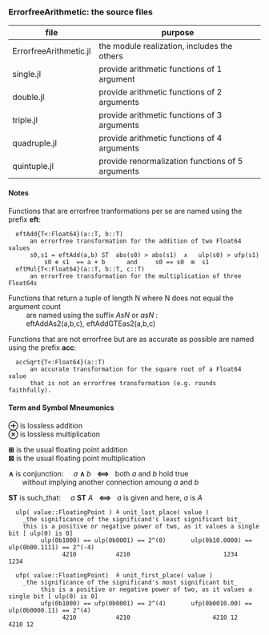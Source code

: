 ### ErrorfreeArithmetic: the source files

| file | purpose |
|------|---------|
| ErrorfreeArithmetic.jl | the module realization, includes the others |
| single.jl | provide arithmetic functions of 1 argument |
| double.jl | provide arithmetic functions of 2 arguments |
| triple.jl | provide arithmetic functions of 3 arguments |
| quadruple.jl | provide arithmetic functions of 4 arguments |
| quintuple.jl | provide renormalization functions of 5 arguments |

#### Notes

Functions that are errorfree tranformations per se are named using the prefix __eft__:  

      eftAdd{T<:Float64}(a::T, b::T)  
          an errorfree transformation for the addition of two Float64 values
          s0,s1 = eftAdd(a,b) ST  abs(s0) > abs(s1)  ∧   ulp(s0) > ufp(s1)
              s0 ⊕ s1  == a + b      and     s0 == s0  ⊞  s1
      eftMul{T<:Float64}(a::T, b::T, c::T)
          an errorfree transformation for the multiplication of three Float64s
          
 Functions that return a tuple of length N where N does not equal the argument count  
 &nbsp;&nbsp;&nbsp;&nbsp;&nbsp;&nbsp;&nbsp;&nbsp; 
 are named using the suffix <lowercase>_AsN_ or <uppercase>_asN_ :  
 &nbsp;&nbsp;&nbsp;&nbsp;&nbsp;&nbsp;&nbsp;&nbsp; 
 eftAddAs2(a,b,c), eftAddGTEas2(a,b,c)
 

Functions that are not errorfree but are as accurate as possible are named using the prefix __acc__:  

      accSqrt{T<:Float64}(a::T)  
          an accurate transformation for the square root of a Float64 value  
          that is not an errorfree transformation (e.g. rounds faithfully).

  
#### Term and Symbol Mneumonics

  __⊕__  is  lossless addition  
  __⊗__  is  lossless multiplication  
  
  __⊞__  is  the usual floating point addition  
  __⊠__  is  the usual floating point multiplication  


  __∧__  is conjunction:&nbsp;&nbsp;&nbsp;&nbsp;  _a_ __∧__ _b_ &nbsp;  __⟺__   &nbsp; both _a_ and _b_ hold true  
  &nbsp;&nbsp;&nbsp;&nbsp;&nbsp;&nbsp; 
  without implying another connection amoung _a_ and _b_  

  __ST__ is such_that:&nbsp;&nbsp;&nbsp;&nbsp;    _a_ __ST__ _A_  &nbsp; __⟺__ &nbsp; _a_ is given and here, _a_ is _A_


      ulp( value::FloatingPoint ) ≜ unit_last_place( value )   
        _the significance of the significand's least significant bit_  
        this is a positive or negative power of two, as it values a single bit [ ulp(0) is 0]  
             ulp(0b1000) == ulp(0b0001) == 2^(0)       ulp(0b10.0000) == ulp(0b00.1111) == 2^(-4)  
                   4210           4210                          1234              1234  

      ufp( value::FloatingPoint)  ≜ unit_first_place( value )   
        _the significance of the significand's most significant bit_  
             this is a positive or negative power of two, as it values a single bit [ ulp(0) is 0]  
             ufp(0b1000) == ufp(0b0001) == 2^(4)       ufp(0b0010.00) == ulp(0b0000.11) == 2^(4)  
                   4210           4210                       4210 12           4210 12  
